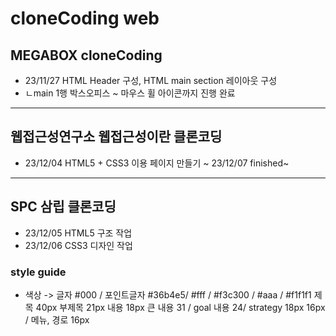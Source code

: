 # cloneCoding web
## MEGABOX cloneCoding
* 23/11/27 HTML Header 구성, HTML main section 레이아웃 구성
* ㄴmain 1행 박스오피스 ~ 마우스 휠 아이콘까지 진행 완료
----
## 웹접근성연구소 웹접근성이란 클론코딩
* 23/12/04 HTML5 + CSS3 이용 페이지 만들기 ~ 23/12/07 finished~
----
## SPC 삼립 클론코딩
* 23/12/05 HTML5 구조 작업
* 23/12/06 CSS3 디자인 작업
### style guide 
* 색상 -> 
글자 #000 / 포인트글자 #36b4e5/ #fff / #f3c300 / #aaa / #f1f1f1
제목 40px
부제목 21px
내용 18px 큰 내용 31 / goal 내용 24/ strategy 18px 16px / 메뉴, 경로 16px
